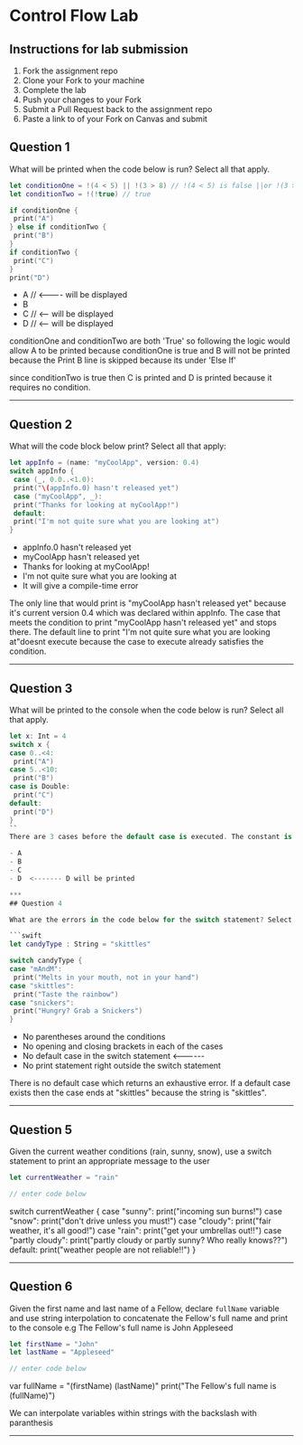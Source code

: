 # Control Flow Lab

## Instructions for lab submission

1. Fork the assignment repo
1. Clone your Fork to your machine
1. Complete the lab
1. Push your changes to your Fork
1. Submit a Pull Request back to the assignment repo
1. Paste a link to of your Fork on Canvas and submit

## Question 1

What will be printed when the code below is run?  Select all that apply.

```swift
let conditionOne = !(4 < 5) || !(3 > 8) // !(4 < 5) is false ||or !(3 > 8) is true
let conditionTwo = !(!true) // true

if conditionOne {
 print("A")
} else if conditionTwo {
 print("B")
}
if conditionTwo {
 print("C")
}
print("D")
```

- A // <---- will be displayed
- B
- C // <-- will be displayed
- D // <-- will be displayed

conditionOne and conditionTwo are both 'True' so following the logic would allow A to be printed because conditionOne is true and B will not be printed because the Print B line is skipped because its under 'Else If'

since conditionTwo is true then C is printed and D is printed because it requires no condition.

***
## Question 2

What will the code block below print?  Select all that apply:

```swift
let appInfo = (name: "myCoolApp", version: 0.4)
switch appInfo {
 case (_, 0.0..<1.0):
 print("\(appInfo.0) hasn't released yet")
 case ("myCoolApp", _):
 print("Thanks for looking at myCoolApp!")
 default:
 print("I'm not quite sure what you are looking at")
}
```

- appInfo.0 hasn't released yet
- myCoolApp hasn't released yet
- Thanks for looking at myCoolApp!
- I'm not quite sure what you are looking at
- It will give a compile-time error

The only line that would print is "myCoolApp hasn't released yet" because it's current version 0.4 which was declared within appInfo. The case that meets the condition to print "myCoolApp hasn't released yet" and stops there. The default line to print "I'm not quite sure what you are looking at"doesnt execute because the case to execute already satisfies the condition.

***
## Question 3

What will be printed to the console when the code below is run?  Select all that apply.

```swift
let x: Int = 4
switch x {
case 0..<4:
 print("A")
case 5..<10:
 print("B")
case is Double:
 print("C")
default:
 print("D")
}
``
There are 3 cases before the default case is executed. The constant is 4 which does not satisfy the first case which is any number betweeen 0 and <4. The second case does not execute because its looking for the range of 5 and <10, and x is 4. The third condition returns an error because its an incomplete statement. So thus the the default condition is executed.

- A
- B
- C
- D  <------- D will be printed

***
## Question 4

What are the errors in the code below for the switch statement? Select all that apply.

```swift
let candyType : String = "skittles"

switch candyType {
case "mAndM":
 print("Melts in your mouth, not in your hand")
case "skittles":
 print("Taste the rainbow")
case "snickers":
 print("Hungry? Grab a Snickers")
}
```

- No parentheses around the conditions
- No opening and closing brackets in each of the cases
- No default case in the switch statement <------
- No print statement right outside the switch statement

There is no default case which returns an exhaustive error. If a default case exists then the case ends at "skittles" because the string is "skittles".

***
## Question 5

Given the current weather conditions (rain, sunny, snow), use a switch statement to print an appropriate message to the user

```swift
let currentWeather = "rain"

// enter code below
```

switch currentWeather {
case "sunny":
print("incoming sun burns!")
case "snow":
print("don't drive unless you must!")
case "cloudy":
print("fair weather, it's all good!")
case "rain":
print("get your umbrellas out!!")
case "partly cloudy":
print("partly cloudy or partly sunny? Who really knows??")
default:
print("weather people are not reliable!!")
}

***
## Question 6

Given the first name and last name of a Fellow, declare `fullName` variable and use string interpolation to concatenate the Fellow's full name and print to the console e.g The Fellow's full name is John Appleseed

```swift
let firstName = "John"
let lastName = "Appleseed"

// enter code below
```
var fullName = "\(firstName) \(lastName)"
print("The Fellow's full name is \(fullName)")

We can interpolate variables within strings with the backslash with paranthesis
***
